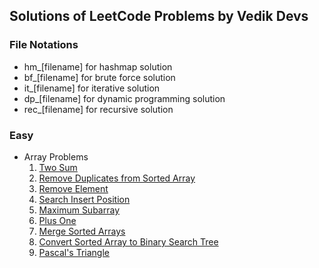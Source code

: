 ## Solutions of LeetCode Problems by Vedik Devs

### File Notations
- hm_[filename] for hashmap solution
- bf_[filename] for brute force solution
- it_[filename] for iterative solution
- dp_[filename] for dynamic programming solution
- rec_[filename] for recursive solution

### Easy
- Array Problems
    1. [Two Sum](./Easy/Array/TwoSum)
    2. [Remove Duplicates from Sorted Array](./Easy/Array/RemoveDuplicatesFromSortedArray)
    3. [Remove Element](./Easy/Array/RemoveElement)
    4. [Search Insert Position](./Easy/Array/SearchInsertPosition)
    5. [Maximum Subarray](./Easy/Array/MaximumSubarray)
    6. [Plus One](./Easy/Array/PlusOne)
    7. [Merge Sorted Arrays](./Easy/Array/MergeSortedArrays)
    8. [Convert Sorted Array to Binary Search Tree](./Easy/Array/ConvertSortedToBST)
    9. [Pascal's Triangle](./Easy/Array/PascalsTriangle)